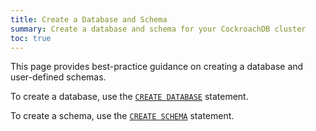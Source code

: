 ```yaml
---
title: Create a Database and Schema
summary: Create a database and schema for your CockroachDB cluster
toc: true
---
```


This page provides best-practice guidance on creating a database and user-defined schemas.

To create a database, use the [`CREATE DATABASE`](create-database.html) statement.

To create a schema, use the [`CREATE SCHEMA`](create-schema.html) statement.

